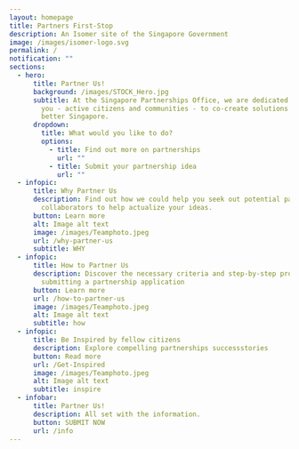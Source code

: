 ```yaml
---
layout: homepage
title: Partners First-Stop
description: An Isomer site of the Singapore Government
image: /images/isomer-logo.svg
permalink: /
notification: ""
sections:
  - hero:
      title: Partner Us!
      background: /images/STOCK_Hero.jpg
      subtitle: At the Singapore Partnerships Office, we are dedicated to working with
        you - active citizens and communities - to co-create solutions for a
        better Singapore.
      dropdown:
        title: What would you like to do?
        options:
          - title: Find out more on partnerships
            url: ""
          - title: Submit your partnership idea
            url: ""
  - infopic:
      title: Why Partner Us
      description: Find out how we could help you seek out potential partners or
        collaborators to help actualize your ideas.
      button: Learn more
      alt: Image alt text
      image: /images/Teamphoto.jpeg
      url: /why-partner-us
      subtitle: WHY
  - infopic:
      title: How to Partner Us
      description: Discover the necessary criteria and step-by-step procedure for
        submitting a partnership application
      button: Learn more
      url: /how-to-partner-us
      image: /images/Teamphoto.jpeg
      alt: Image alt text
      subtitle: how
  - infopic:
      title: Be Inspired by fellow citizens
      description: Explore compelling partnerships successstories
      button: Read more
      url: /Get-Inspired
      image: /images/Teamphoto.jpeg
      alt: Image alt text
      subtitle: inspire
  - infobar:
      title: Partner Us!
      description: All set with the information.
      button: SUBMIT NOW
      url: /info
---
```

